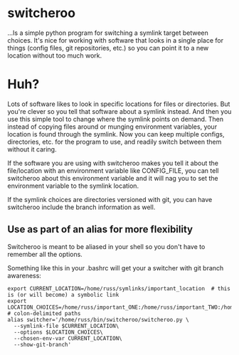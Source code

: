 # switcheroo
...Is a simple python program for switching a symlink target between choices.
It's nice for working with software that looks in a single place for things (config files, git repositories, etc.) so you can point it to a new location without too much work.

# Huh?
Lots of software likes to look in specific locations for files or directories.
But you're clever so you tell that software about a symlink instead.
And then you use this simple tool to change where the symlink points on demand.
Then instead of copying files around or munging environment variables, your location is found through the symlink.
Now you can keep multiple configs, directories, etc. for the program to use, and readily switch between them without it caring.

If the software you are using with switcheroo makes you tell it about the file/location with an environment variable like CONFIG_FILE, you can tell switcheroo about this environment variable and it will nag you to set the environment variable to the symlink location.

If the symlink choices are directories versioned with git, you can have switcheroo include the branch information as well.

## Use as part of an alias for more flexibility
Switcheroo is meant to be aliased in your shell so you don't have to remember all the options.

Something like this in your .bashrc will get your a switcher with git branch awareness:

    export CURRENT_LOCATION=/home/russ/symlinks/important_location  # this is (or will become) a symbolic link
    export LOCATION_CHOICES=/home/russ/important_ONE:/home/russ/important_TWO:/home/russ/some_other_wacky_place  # colon-delimited paths
    alias switcher='/home/russ/bin/switcheroo/switcheroo.py \
      --symlink-file $CURRENT_LOCATION\
      --options $LOCATION_CHOICES\
      --chosen-env-var CURRENT_LOCATION\
      --show-git-branch'

  